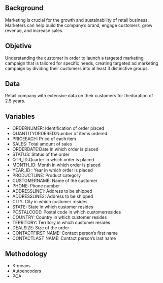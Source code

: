
## Background
Marketing is crucial for the growth and sustainability of retail business. Marketers can help build the company’s brand, engage
customers, grow revenue, and increase sales.


## Objetive
Understanding the customer in order to launch a targeted marketing campaign that is tailored for specific needs, creating targeted ad marketing campaign by dividing their customers into at least 3 distinctive groups.


## Data 
Retail company with extensive data on their customers for theduration of 2.5 years.


## Variables
- ORDERNUMER: Identification of order placed
- QUANTITYORDERED:Number of items ordered
- PRICEEACH: Price of each item
- SALES: Total amount of sales
- ORDERDATE:Date in which order is placed
- STATUS: Status of the order
- QTR_ID:Quarter in which order is placed
- MONTH_ID: Month in which order is placed
- YEAR_ID : Year in which order is placed
- PRODUCTLINE: Product category
- CUSTOMERNAME: Name of the customer
- PHONE: Phone number
- ADDRESSLINE1: Address to be shipped
- ADDRESSLINE2: Address to be shipped
- CITY: City in which customer resides
- STATE: State in which customer resides
- POSTALCODE: Postal code in which customerresides
- COUNTRY: Country in which customer resides
- TERRITORY: Territory in which customer resides
- DEALSIZE: Size of the order
- CONTACTFIRST NAME: Contact person’s first name
- CONTACTLAST NAME: Contact person’s last name


## Methodology
- K-means
- Autoencoders
- PCA
